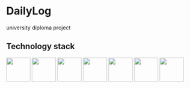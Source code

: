 # DailyLog 
university diploma project

## Technology stack
<div>
  <img height="64" width="64" src="https://cdn.simpleicons.org/Spring/94d31b"/>
  <img height="64" width="64" src="https://cdn.simpleicons.org/HTML5/E34F26"/>
  <img height="64" width="64" src="https://cdn.simpleicons.org/CSS3/1572B6"/>
  <img height="64" width="64" src="https://cdn.simpleicons.org/JavaScript/#F7DF1E"/>
  <img height="64" width="64" src="https://cdn.simpleicons.org/mysql/#4479A1"/>
  <img height="64" width="64" src="https://cdn.simpleicons.org/react/#61DAFB"/>
  <img height="64" width="64" src="https://cdn.simpleicons.org/redux/#764ABC"/>
</div>
